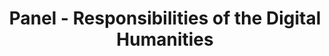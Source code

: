 ---
layout: manifest
title: Panel - Responsibilities of the Digital Humanities
manifest_name: panel-responsibilities-of-the-digital-humanities

---